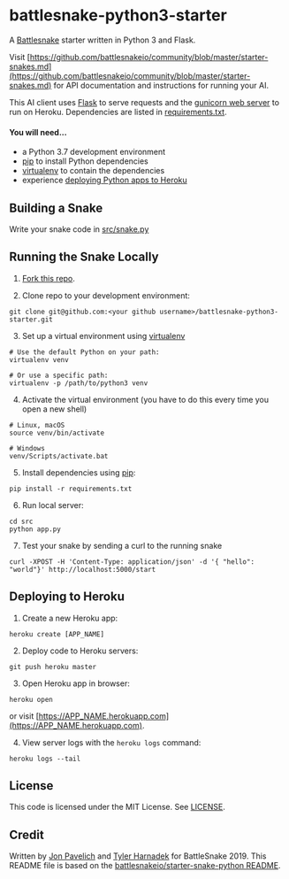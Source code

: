 # battlesnake-python3-starter

A [Battlesnake](http://battlesnake.io) starter written in Python 3 and Flask.

Visit [https://github.com/battlesnakeio/community/blob/master/starter-snakes.md](https://github.com/battlesnakeio/community/blob/master/starter-snakes.md) for API documentation and instructions for running your AI.

This AI client uses [Flask](http://flask.pocoo.org/) to serve requests and the [gunicorn web server](http://gunicorn.org/) to run on Heroku. Dependencies are listed in [requirements.txt](requirements.txt).

#### You will need...

* a Python 3.7 development environment
* [pip](https://pip.pypa.io/en/latest/installing.html) to install Python dependencies
* [virtualenv](https://virtualenv.pypa.io/en/stable/installing/) to contain the dependencies
* experience [deploying Python apps to Heroku](https://devcenter.heroku.com/articles/getting-started-with-python#introduction)

## Building a Snake
Write your snake code in [src/snake.py](https://github.com/jonpavelich/battlesnake-python3-starter/blob/master/src/snake.py)

## Running the Snake Locally

1) [Fork this repo](https://github.com/jonpavelich/battlesnake-python3-starter/fork).

2) Clone repo to your development environment:
```
git clone git@github.com:<your github username>/battlesnake-python3-starter.git
```

3) Set up a virtual environment using [virtualenv](https://virtualenv.pypa.io/en/stable/installation/)
```
# Use the default Python on your path:
virtualenv venv

# Or use a specific path:
virtualenv -p /path/to/python3 venv
```

4) Activate the virtual environment (you have to do this every time you open a new shell)
```
# Linux, macOS
source venv/bin/activate

# Windows
venv/Scripts/activate.bat
```

5) Install dependencies using [pip](https://pip.pypa.io/en/latest/installing.html):
```
pip install -r requirements.txt
```

6) Run local server:
```
cd src
python app.py
```

7) Test your snake by sending a curl to the running snake
```
curl -XPOST -H 'Content-Type: application/json' -d '{ "hello": "world"}' http://localhost:5000/start
```

## Deploying to Heroku

1) Create a new Heroku app:
```
heroku create [APP_NAME]
```

2) Deploy code to Heroku servers:
```
git push heroku master
```

3) Open Heroku app in browser:
```
heroku open
```
or visit [https://APP_NAME.herokuapp.com](https://APP_NAME.herokuapp.com).

4) View server logs with the `heroku logs` command:
```
heroku logs --tail
```

## License
This code is licensed under the MIT License. See [LICENSE](https://github.com/jonpavelich/battlesnake-python3-starter/blob/master/LICENSE).

## Credit
Written by [Jon Pavelich](https://github.com/jonpavelich) and [Tyler Harnadek](https://github.com/THarnadek) for BattleSnake 2019. This README file is based on the [battlesnakeio/starter-snake-python README](https://github.com/battlesnakeio/starter-snake-python/blob/master/README.md).
